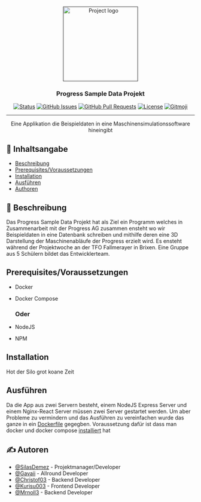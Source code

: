 <p align="center">
  <a href="" rel="noopener">
 <img width=200px height=200px src="https://www.progress.cc/fileadmin/templates/images/logos/Logo_ProgressAG.svg" alt="Project logo"></a>
</p>

<h3 align="center">Progress Sample Data Projekt</h3>

<div align="center">

[![Status](https://img.shields.io/badge/status-active-success.svg)]()
[![GitHub Issues](https://img.shields.io/github/issues/ProgressJunior/Progress-Project.svg)](https://github.com/ProgressJunior/Progress-Project/issues)
[![GitHub Pull Requests](https://img.shields.io/github/issues-pr/ProgressJunior/Progress-Project.svg)](https://github.com/ProgressJunior/Progress-Project/pulls)
[![License](https://img.shields.io/badge/license-MIT-blue.svg)](/LICENSE)
<a href="https://gitmoji.dev">
  <img src="https://img.shields.io/badge/gitmoji-%20😜%20😍-FFDD67.svg?style=flat-square" alt="Gitmoji">
</a>

</div>

---

<p align="center"> Eine Applikation die Beispieldaten in eine Maschinensimulationssoftware hineingibt
    <br> 
</p>

## 📝 Inhaltsangabe

* [Beschreibung](#Beschreibung)
* [Prerequisites/Voraussetzungen](#Voraussetzungen)
* [Installation](#Installation)
* [Ausführen](#Ausfuehren)
* [Authoren](#authors)




## 🧐 Beschreibung <a name = "Beschreibung"></a>

Das Progress Sample Data Projekt hat als Ziel ein Programm welches in Zusammenarbeit mit der Progress AG zusammen ensteht wo wir Beispieldaten in eine Datenbank schreiben und mithilfe deren eine 3D Darstellung der Maschinenabläufe der Progress erzielt wird. Es ensteht während der Projektwoche an der TFO Fallmerayer in Brixen. Eine Gruppe aus 5 Schülern bildet das Entwicklerteam. 



## Prerequisites/Voraussetzungen <a name = "Voraussetzungen"></a>

- Docker
- Docker Compose

    ### Oder

- NodeJS
- NPM

## Installation <a name = "Installation"></a>

Hot der Silo grot koane Zeit

## Ausführen <a name = "Ausfuehren"></a>

Da die App aus zwei Servern besteht, einem NodeJS Express Server und einem Nginx-React Server müssen zwei Server gestartet werden. Um aber Probleme zu vermindern und das Ausführen zu vereinfachen wurde das ganze in ein [Dockerfile](https://docs.docker.com/engine/reference/builder/) gegegben. Voraussetzung dafür ist dass man docker und docker compose [installiert](#Installation ) hat


## ✍️ Autoren <a name = "authors"></a>

- [@SilasDemez](https://github.com/SilasDemez) - Projektmanager/Developer
- [@Gavaii](https://github.com/Gavaii) - Allround Developer
- [@Christof03](https://github.com/Christof03) - Backend Developer
- [@Kurisu003](https://github.com/Kurisu003) - Frontend Developer
- [@Mrnoll3](https://github.com/Mrnoll3) - Backend Developer